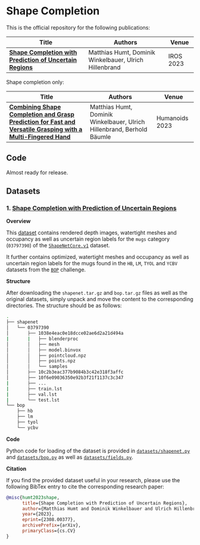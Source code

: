 # Shape Completion
This is the official repository for the following publications:

| Title | Authors | Venue |
|---|---|---|
| [**Shape Completion with Prediction of Uncertain Regions**](https://arxiv.org/abs/2308.00377) | Matthias Humt, Dominik Winkelbauer, Ulrich Hillenbrand | IROS 2023 |

Shape completion only:

| Title | Authors | Venue |
|---|---|---|
| [**Combining Shape Completion and Grasp Prediction for Fast and Versatile Grasping with a Multi-Fingered Hand**](https://dlr-alr.github.io/grasping/_pages/humanoids23.html) | Matthias Humt, Dominik Winkelbauer, Ulrich Hillenbrand, Berhold Bäumle | Humanoids 2023 |

## Code
Almost ready for release.

## Datasets
### 1. [Shape Completion with Prediction of Uncertain Regions](https://zenodo.org/uploads/10284230)

**Overview**

This [dataset](https://zenodo.org/uploads/10284230) contains rendered depth images, watertight meshes and occupancy as well as uncertain region labels for the `mugs` category (`03797390`) of the [`ShapeNetCore.v1`](https://shapenet.org) dataset.

It further contains optimized, watertight meshes and occupancy as well as uncertain region labels for the mugs found in the `HB`, `LM`, `TYOL` and `YCBV` datasets from the [`BOP`](https://bop.felk.cvut.cz/datasets) challenge.

**Structure**

After downloading the `shapenet.tar.gz` and `bop.tar.gz` files as well as the original datasets, simply unpack and move the content to the corresponding directories. The structure should be as follows:
```bash
.
├── shapenet
│   └── 03797390
│       ├── 1038e4eac0e18dcce02ae6d2a21d494a
|       |   ├── blenderproc
│       │   ├── mesh
│       │   ├── model.binvox
│       │   ├── pointcloud.npz
│       │   ├── points.npz
│       │   └── samples
│       ├── 10c2b3eac377b9084b3c42e318f3affc
│       ├── 10f6e09036350e92b3f21f1137c3c347
|       ├── ...
|       ├── train.lst
|       ├── val.lst
|       └── test.lst
└── bop
    ├── hb
    ├── lm
    ├── tyol
    └── ycbv
```

**Code**

Python code for loading of the dataset is provided in [`datasets/shapenet.py`]() and [`datasets/bop.py`]() as well as [`datasets/fields.py`]().

**Citation**

If you find the provided dataset useful in your research, please use the following BibTex entry to cite the corresponding research paper:

```bibtex
@misc{humt2023shape,
      title={Shape Completion with Prediction of Uncertain Regions}, 
      author={Matthias Humt and Dominik Winkelbauer and Ulrich Hillenbrand},
      year={2023},
      eprint={2308.00377},
      archivePrefix={arXiv},
      primaryClass={cs.CV}
}
```
